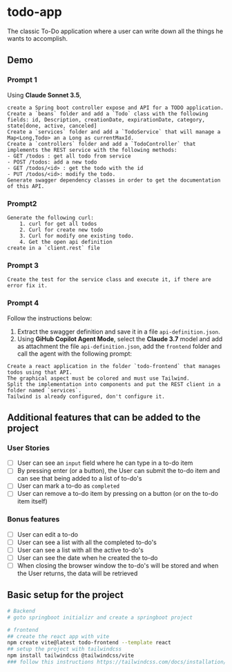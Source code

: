 # todo-app
The classic To-Do application where a user can write down all the things he wants to accomplish.

## Demo

### Prompt 1
Using **Claude Sonnet 3.5**,

```
create a Spring boot controller expose and API for a TODO application.
Create a `beans` folder and add a `Todo` class with the following fields: id, Description, creationDate, expirationDate, category, state[done, active, canceled]
Create a `services` folder and add a `TodoService` that will manage a Map<Long,Todo> an a Long as currentMaxId.
Create a `controllers` folder and add a `TodoController` that implements the REST service with the following methods:
- GET /todos : get all todo from service
- POST /todos: add a new todo
- GET /todos/<id> : get the todo with the id
- PUT /todos/<id>: modify the todo.
Generate swagger dependency classes in order to get the documentation of this API.
```

### Prompt2
```
Generate the following curl: 
    1. curl for get all todos 
    2. Curl for create new todo
    3. Curl for modify one existing todo.
    4. Get the open api definition
create in a `client.rest` file
```


### Prompt 3
```
Create the test for the service class and execute it, if there are error fix it.
```

### Prompt 4
Follow the instructions below:
1. Extract the swagger definition and save it in a file `api-definition.json`.
2. Using **GiHub Copilot Agent Mode**, select the **Claude 3.7** model and add as attachment the file `api-definition.json`, add the `frontend` folder and call the agent with the following prompt:
```
Create a react application in the folder `todo-frontend` that manages todos using that API.
The graphical aspect must be colored and must use Tailwind.
Split the implementation into components and put the REST client in a folder named `services`.
Tailwind is already configured, don't configure it.
```


## Additional features that can be added to the project
### User Stories

-   [ ] User can see an `input` field where he can type in a to-do item
-   [ ] By pressing enter (or a button), the User can submit the to-do item and can see that being added to a list of to-do's
-   [ ] User can mark a to-do as `completed`
-   [ ] User can remove a to-do item by pressing on a button (or on the to-do item itself)

### Bonus features

-   [ ] User can edit a to-do
-   [ ] User can see a list with all the completed to-do's
-   [ ] User can see a list with all the active to-do's
-   [ ] User can see the date when he created the to-do
-   [ ] When closing the browser window the to-do's will be stored and when the User returns, the data will be retrieved

## Basic setup for the project
```bash
# Backend
# goto springboot initializr and create a springboot project

# frontend
## create the react app with vite
npm create vite@latest todo-frontend --template react
## setup the project with tailwindcss
npm install tailwindcss @tailwindcss/vite
### follow this instructions https://tailwindcss.com/docs/installation/using-vite
```
